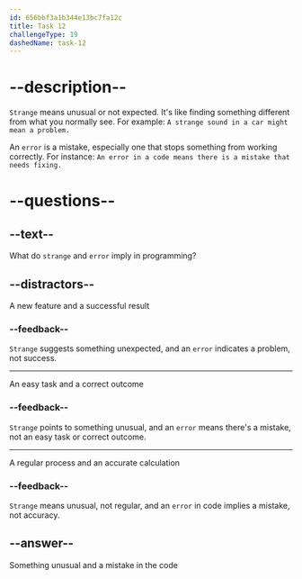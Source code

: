 ```yaml
---
id: 656bbf3a1b344e13bc7fa12c
title: Task 12
challengeType: 19
dashedName: task-12
---
```


# --description--

`Strange` means unusual or not expected. It's like finding something different from what you normally see. For example: `A strange sound in a car might mean a problem.`

An `error` is a mistake, especially one that stops something from working correctly. For instance: `An error in a code means there is a mistake that needs fixing.`

# --questions--

## --text--

What do `strange` and `error` imply in programming?

## --distractors--

A new feature and a successful result

### --feedback--

`Strange` suggests something unexpected, and an `error` indicates a problem, not success.

---

An easy task and a correct outcome

### --feedback--

`Strange` points to something unusual, and an `error` means there's a mistake, not an easy task or correct outcome.

---

A regular process and an accurate calculation

### --feedback--

`Strange` means unusual, not regular, and an `error` in code implies a mistake, not accuracy.

## --answer--

Something unusual and a mistake in the code

